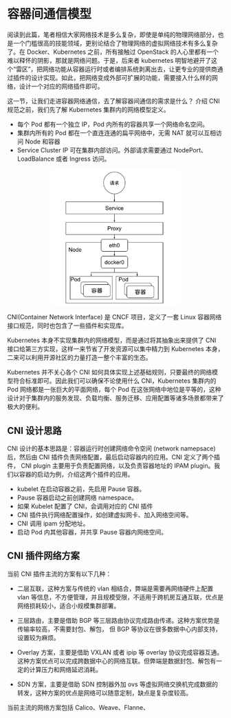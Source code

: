 # 容器间通信模型

阅读到此篇，笔者相信大家网络技术是多么复杂，即使是单纯的物理网络部分，也是一个门槛很高的技能领域，更别论结合了物理网络的虚拟网络技术有多么复杂了。在 Docker、Kubernetes 之前，所有接触过 OpenStack 的人心里都有一个难以释怀的阴影，那就是网络问题。于是，后来者 kubernetes 明智地避开了这个“雷区”，把网络功能从容器运行时或者编排系统剥离出去，让更专业的提供商通过插件的设计实现。如此，把网络变成外部可扩展的功能，需要接入什么样的网络，设计一个对应的网络插件即可。

这一节，让我们走进容器网络通信，去了解容器间通信的需求是什么？
介绍 CNI 规范之前，我们先了解 Kubernetes 集群内的网络模型定义。

- 每个 Pod 都有一个独立 IP，Pod 内所有的容器共享一个网络命名空间。
- 集群内所有的 Pod 都在一个直连连通的扁平网络中，无需 NAT 就可以互相访问 Node 和容器
- Service Cluster IP 可在集群内部访问。外部请求需要通过 NodePort、LoadBalance 或者 Ingress 访问。

<div  align="center">
	<img src="../assets/k8s-net.png" width = "300"  align=center />
</div>


CNI(Container Network Interface) 是 CNCF 项目，定义了一套 Linux 容器网络接口规范，同时也包含了一些插件和实现库。

Kubernetes 本身不实现集群内的网络模型，而是通过将其抽象出来提供了 CNI 接口给第三方实现，这样一来节省了开发资源可以集中精力到 Kubernetes 本身，二来可以利用开源社区的力量打造一整个丰富的生态。


Kubernetes 并不关心各个 CNI 如何具体实现上述基础规则，只要最终的网络模型符合标准即可。因此我们可以确保不论使用什么 CNI，Kubernetes 集群内的 Pod 网络都是一张巨大的平面网络，每个 Pod 在这张网络中地位是平等的，这种设计对于集群内的服务发现、负载均衡、服务迁移、应用配置等诸多场景都带来了极大的便利。


## CNI 设计思路

CNI 设计的基本思路是：容器运行时创建网络命令空间 (network namepsace) 后，然后由 CNI 插件负责网络配置，最后启动容器内的应用。CNI 定义了两个插件， CNI plugin 主要用于负责配置网络，以及负责容器地址的 IPAM plugin。我们以容器的启动为例，介绍这两个插件的应用。

- kubelet 在启动容器之前，先启用 Pause 容器。
- Pause 容器启动之前创建网络 namespace。
- 如果 Kubelet 配置了 CNI，会调用对应的 CNI 插件
- CNI 插件执行网络配置操作，如创建虚拟网卡、加入网络空间等。
- CNI 调用 ipam 分配地址。
- 启动 Pod 内其他容器，并共享 Pause 容器内网络空间。

## CNI 插件网络方案

当前 CNI 插件主流的方案有以下几种：

- 二层互联，这种方案与传统的 vlan 相结合，弊端是需要再网络硬件上配置 vlan 等信息，不方便管理，并且规模受限，不适用于跨机房互通互联，优点是网络损耗较小，适合小规模集群部署。

- 三层路由，主要是借助 BGP 等三层路由协议完成路由传递。这种方案优势是传输率较高，不需要封包、解包， 但 BGP 等协议在很多数据中心内部支持，设置较为麻烦。

- Overlay 方案，主要是借助 VXLAN 或者 ipip 等 overlay 协议完成容器互通。 这种方案优点可以完成跨数据中心的网络互联。但弊端是数据封包、解包有一定的计算压力和网络延迟消耗。

- SDN 方案，主要是借助 SDN 控制器外加 ovs 等虚拟网络交换机完成数据的转发，这种方案的优点是网络可以随意定制，缺点是复杂度较高。

当前主流的网络方案包括 Calico、Weave、Flanne、